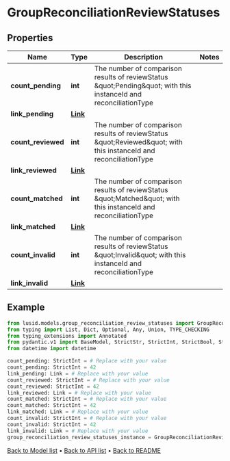# GroupReconciliationReviewStatuses

## Properties
Name | Type | Description | Notes
------------ | ------------- | ------------- | -------------
**count_pending** | **int** | The number of comparison results of reviewStatus \&quot;Pending\&quot; with this instanceId and reconciliationType | 
**link_pending** | [**Link**](Link.md) |  | 
**count_reviewed** | **int** | The number of comparison results of reviewStatus \&quot;Reviewed\&quot; with this instanceId and reconciliationType | 
**link_reviewed** | [**Link**](Link.md) |  | 
**count_matched** | **int** | The number of comparison results of reviewStatus \&quot;Matched\&quot; with this instanceId and reconciliationType | 
**link_matched** | [**Link**](Link.md) |  | 
**count_invalid** | **int** | The number of comparison results of reviewStatus \&quot;Invalid\&quot; with this instanceId and reconciliationType | 
**link_invalid** | [**Link**](Link.md) |  | 
## Example

```python
from lusid.models.group_reconciliation_review_statuses import GroupReconciliationReviewStatuses
from typing import List, Dict, Optional, Any, Union, TYPE_CHECKING
from typing_extensions import Annotated
from pydantic.v1 import BaseModel, StrictStr, StrictInt, StrictBool, StrictFloat, StrictBytes, Field, validator, ValidationError, conlist, constr
from datetime import datetime

count_pending: StrictInt = # Replace with your value
count_pending: StrictInt = 42
link_pending: Link = # Replace with your value
count_reviewed: StrictInt = # Replace with your value
count_reviewed: StrictInt = 42
link_reviewed: Link = # Replace with your value
count_matched: StrictInt = # Replace with your value
count_matched: StrictInt = 42
link_matched: Link = # Replace with your value
count_invalid: StrictInt = # Replace with your value
count_invalid: StrictInt = 42
link_invalid: Link = # Replace with your value
group_reconciliation_review_statuses_instance = GroupReconciliationReviewStatuses(count_pending=count_pending, link_pending=link_pending, count_reviewed=count_reviewed, link_reviewed=link_reviewed, count_matched=count_matched, link_matched=link_matched, count_invalid=count_invalid, link_invalid=link_invalid)

```

[Back to Model list](../README.md#documentation-for-models) &#8226; [Back to API list](../README.md#documentation-for-api-endpoints) &#8226; [Back to README](../README.md)

